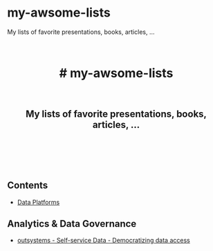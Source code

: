 # my-awsome-lists
My lists of favorite presentations, books, articles, ...

<div align="center">
	<!-- <img width="500" height="350" src="media/logo.svg" alt="Awesome"> -->
  <br><h1># my-awsome-lists</h1>
  <br><h2>My lists of favorite presentations, books, articles, ...</h2>
	<br>
</div>

<!-- <p align="center">
	<a href="awesome.md">What is an awesome list?</a>&nbsp;&nbsp;&nbsp;
	<a href="contributing.md">Contribution guide</a>&nbsp;&nbsp;&nbsp;
	<a href="create-list.md">Creating a list</a>&nbsp;&nbsp;&nbsp;
	<a href="https://twitter.com/awesome__re">Twitter</a>&nbsp;&nbsp;&nbsp;
	<a href="https://www.redbubble.com/people/sindresorhus/works/30364188-awesome-logo">Stickers & t-shirts</a>
</p>
-->

<br>
<br>
<br>


## Contents

- [Data Platforms](#analytics-&-data-governance)


## Analytics & Data Governance
- [outsystems - Self-service Data - Democratizing data access](https://github.com/powerbi-portugal/Apresentacoes/blob/master/PBIPT_5/PBIPT%205%20-%20OutSystems.pdf)
